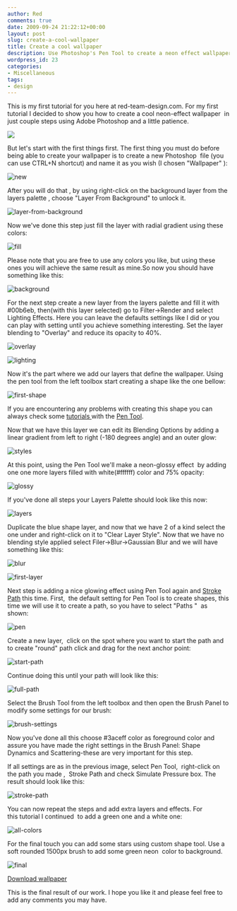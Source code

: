 ```yaml
---
author: Red
comments: true
date: 2009-09-24 21:22:12+00:00
layout: post
slug: create-a-cool-wallpaper
title: Create a cool wallpaper
description: Use Photoshop's Pen Tool to create a neon effect wallpaper.
wordpress_id: 23
categories:
- Miscellaneous
tags:
- design
---
```


This is my first tutorial for you here at red-team-design.com. For my first tutorial I decided to show you how to create a cool neon-effect wallpaper  in just couple steps using Adobe Photoshop and a little patience.

[![](/dist/uploads/2009/09/neon-wallpaper.jpg)](/create-a-cool-wallpaper/)

<!-- more -->

But let's start with the first things first. The first thing you must do before being able to create your wallpaper is to create a new Photoshop  file (you can use CTRL+N shortcut) and name it as you wish (I chosen "Wallpaper" ):

![new](/dist/uploads/2009/09/new.png)

After you will do that , by using right-click on the background layer from the layers palette , choose "Layer From Background" to unlock it.

![layer-from-background](/dist/uploads/2009/09/layer-from-background.png)

Now we've done this step just fill the layer with radial gradient using these colors:

![fill](/dist/uploads/2009/09/fill1.png)

Please note that you are free to use any colors you like, but using these ones you will achieve the same result as mine.So now you should have something like this:

![background](/dist/uploads/2009/09/background.png)

For the next step create a new layer from the layers palette and fill it with #00b6eb, then(with this layer selected) go to Filter->Render and select  Lighting Effects. Here you can leave the defaults settings like I did or you can play with setting until you achieve something interesting. Set the layer blending to "Overlay" and reduce its opacity to 40%.

![overlay](/dist/uploads/2009/09/overlay.png)

![lighting](/dist/uploads/2009/09/lighting.png)

Now it's the part where we add our layers that define the wallpaper. Using the pen tool from the left toolbox start creating a shape like the one bellow:

![first-shape](/dist/uploads/2009/09/first-shape.png)

If you are encountering any problems with creating this shape you can always check some [tutorials ](http://www.melissaclifton.com/tutorial-pentool.html)with the [Pen Tool](http://psd.tutsplus.com/tutorials/tools-tips/photoshops-pen-tool-the-comprehensive-guide/).

Now that we have this layer we can edit its Blending Options by adding a linear gradient from left to right (-180 degrees angle) and an outer glow:

![styles](/dist/uploads/2009/09/styles.png)

At this point, using the Pen Tool we'll make a neon-glossy effect  by adding one one more layers filled with white(#ffffff) color and 75% opacity:

![glossy](/dist/uploads/2009/09/glossy.png)

If you've done all steps your Layers Palette should look like this now:

![layers](/dist/uploads/2009/09/layers.png)

Duplicate the blue shape layer, and now that we have 2 of a kind select the one under and right-click on it to "Clear Layer Style". Now that we have no blending style applied select Filer->Blur->Gaussian Blur and we will have something like this:

![blur](/dist/uploads/2009/09/blur.png)

![first-layer](/dist/uploads/2009/09/first-layer.png)

Next step is adding a nice glowing effect using Pen Tool again and [Stroke Path](http://graphicssoft.about.com/cs/photoshop/ht/apsdotlinepath.htm) this time. First,  the default setting for Pen Tool is to create shapes, this time we will use it to create a path, so you have to select "Paths "  as shown:

![pen](/dist/uploads/2009/09/pen.png)

Create a new layer,  click on the spot where you want to start the path and to create "round" path click and drag for the next anchor point:

![start-path](/dist/uploads/2009/09/start-path.png)

Continue doing this until your path will look like this:

![full-path](/dist/uploads/2009/09/full-path.png)

Select the Brush Tool from the left toolbox and then open the Brush Panel to modify some settings for our brush:

![brush-settings](/dist/uploads/2009/09/brush-settings.png)

Now you've done all this choose #3aceff color as foreground color and assure you have made the right settings in the Brush Panel: Shape Dynamics and Scattering-these are very important for this step.

If all settings are as in the previous image, select Pen Tool,  right-click on the path you made ,  Stroke Path and check Simulate Pressure box. The result should look like this:

![stroke-path](/dist/uploads/2009/09/stroke-path.png)

You can now repeat the steps and add extra layers and effects. For this tutorial I continued  to add a green one and a white one:

![all-colors](/dist/uploads/2009/09/all-colors.png)

For the final touch you can add some stars using custom shape tool. Use a soft rounded 1500px brush to add some green neon  color to background.

![final](/dist/uploads/2009/09/final.jpg)



[Download wallpaper](/dist/uploads/2009/09/Neon-wallpaper.zip)

This is the final result of our work. I hope you like it and please feel free to add any comments you may have.